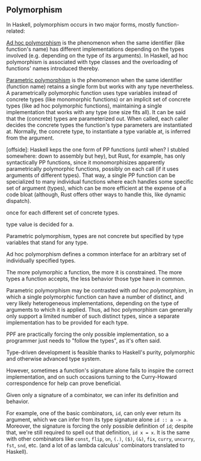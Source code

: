## Polymorphism

In Haskell, polymorphism occurs in two major forms, mostly function-related:

[Ad hoc polymorphism](https://en.wikipedia.org/wiki/Ad_hoc_polymorphism) is the phenomenon when the same identifier (like function's name) has different implementations depending on the types involved (e.g. depending on the type of its arguments). In Haskell, ad hoc polymorphism is associated with type classes and the overloading of functions' names introduced thereby.

[Parametric polymorphism](https://en.wikipedia.org/wiki/Parametric_polymorphism) is the phenomenon when the same identifier (function name) retains a single form but works with any type nevertheless. A parametrically polymorphic function uses type variables instead of concrete types (like monomorphic functions) or an implicit set of concrete types (like ad hoc polymorphic functions), maintaining a single implementation that works with any type (one size fits all). It can be said that the (concrete) types are parameterized out. When called, each caller decides the concrete types the function's type parameters are instantiated at. Normally, the concrete type, to instantiate a type variable at, is inferred from the argument.

[offside]: Haskell keps the one form of PP functions (until when? I stubled somewhere: down to assembly but hey), but Rust, for example, has only syntactically PP functions, since it monomorphisizes apparently parametrically polymorphic functions, possibly on each call (if it uses arguments of different types). That way, a single PP function can be specialized to many individual functions where each handles some specific set of argument (types), which can be more efficient at the expense of a code bloat (although, Rust offers other ways to handle this, like dynamic dispatch).




once for each different set of concrete types.

type value is decided for a.


Parametric polymorphism, types are not concrete but specified by type variables that stand for any type.

Ad hoc polymorphism defines a common interface for an arbitrary set of individually specified types.



The more polymorphic a function, the more it is constrained. The more types a function accepts, the less behavior those type have in common.


Parametric polymorphism may be contrasted with *ad hoc polymorphism*, in which a single polymorphic function can have a number of distinct, and very likely heterogeneous implementations, depending on the type of arguments to which it is applied. Thus, ad hoc polymorphism can generally only support a limited number of such distinct types, since a separate implementation has to be provided for each type.


PPF are practically forcing the only possible implementation, so a programmer just needs to "follow the types", as it's often said.

Type-driven development is feasible thanks to Haskell's purity, polymorphic and otherwise advanced type system. 

However, sometimes a function's signature alone fails to inspire the correct implementation, and on such occasions turning to the Curry-Howard correspondence for help can prove beneficial.


Given only a signature of a combinator, we can infer its definition and behavior.

For example, one of the basic combinators, `id`, can only ever return its argument, which we can infer from its type signature alone `id :: a -> a`. Moreover, the signature is forcing the only possible definition of `id`; despite that, we're still required to spell out that definition, `id x = x`. It is the same with other combinators like `const`, `flip`, `on`, `(.)`, `($)`, `(&)`, `fix`, `curry`, `uncurry`, `fst`, `snd`, etc. (and a lot of as lambda calculus' combinators translated to Haskell).
